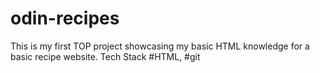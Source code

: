 # odin-recipes
This is my first TOP project showcasing my basic HTML knowledge for a basic 
recipe website. 
Tech Stack
#HTML, #git

